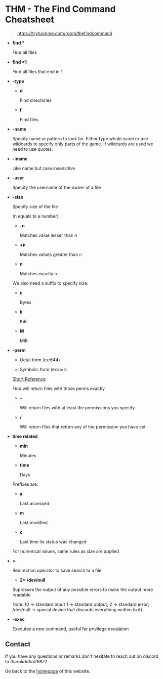 # THM - The Find Command Cheatsheet

> https://tryhackme.com/room/thefindcommand

- **find \***

    Find all files

- **find \*1**

    Find all files that end in 1

- **-type**

    - **d**

        Find directories

    - **f**

        Find files

- **-name**

    Specify name or pattern to look for. Either type whole name or use wildcards to specify only parts of the game. If wildcards are used we need to use quotes.

- **-iname**

    Like name but case insensitive

- **-user**

    Specify the username of the owner of a file

- **-size**

    Specify size of the file

    (n equals to a number)

    - **-n**

        Matches value lesser than n

    - **+n**

        Matches values greater than n

    - **n**

        Matches exactly n

    We also need a suffix to specify size:

    - **c**

        Bytes

    - **k**

        KiB

    - **M**

        MiB

- **-perm**

    - Octal form (ex:644)

    - Symbolic form (ex:u=r)

    [Short Reference](https://www.oreilly.com/library/view/linux-pocket-guide/9780596806347/re44.html)

    Find will return files with those perms exactly

    - **-**

        Will return files with at least the permissions you specify

    - **/**

        Will return files that return any of the permission you have set

- **time related**

    - **min**

        Minutes

    - **time**

        Days

    Prefixes are:

    - **a**

        Last accessed

    - **m**

        Last modified

    - **c**

        Last time its status was changed

    For numerical values, same rules as size are applied

- **>**

    Redirection operator to save search to a file

    - **2> /dev/null**

    Supresses the output of any possible errors to make the output more readable

    Note: (0 -> standard input 1 -> standard output; 2 -> standard error; /dev/null -> special device that discards everything written to it)

- **-exec**

    Executes a new command, useful for privilege escalation

## Contact
If you have any questions or remarks don't hesitate to reach out on discord to *therokdaba#9872*.

Go back to the [homepage](https://therokdaba.github.io/) of this website.
